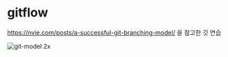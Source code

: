 # gitflow
https://nvie.com/posts/a-successful-git-branching-model/ 을 참고한 깃 연습

![git-model 2x](https://user-images.githubusercontent.com/25196026/50371062-c8c5a300-05f6-11e9-9cdc-2002149afaea.png)



